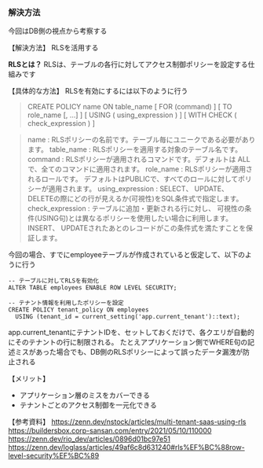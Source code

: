### 解決方法
今回はDB側の視点から考察する

【解決方法】
RLSを活用する

**RLSとは？**
RLSは、テーブルの各行に対してアクセス制御ポリシーを設定する仕組みです

【具体的な方法】
RLSを有効にするには以下のように行う

> CREATE POLICY name ON table_name
>     [ FOR (command) ]
>     [ TO role_name [, ...] ]
>     [ USING ( using_expression ) ]
>     [ WITH CHECK ( check_expression ) ]

> name : RLSポリシーの名前です。テーブル毎にユニークである必要があります。
table_name : RLSポリシーを適用する対象のテーブル名です。
command : RLSポリシーが適用されるコマンドです。デフォルトは ALL で、全てのコマンドに適用されます。
role_name : RLSポリシーが適用されるロールです。 デフォルトはPUBLICで、すべてのロールに対してポリシーが適用されます。
using_expression : SELECT、 UPDATE、 DELETEの際にどの行が見えるか(可視性)をSQL条件式で指定します。
check_expression : テーブルに追加・更新される行に対し、 可視性の条件(USING句)とは異なるポリシーを使用したい場合に利用します。 INSERT、 UPDATEされたあとのレコードがこの条件式を満たすことを保証します。

今回の場合、すでにemployeeテーブルが作成されていると仮定して、以下のように行う

```
-- テーブルに対してRLSを有効化
ALTER TABLE employees ENABLE ROW LEVEL SECURITY;

-- テナント情報を利用したポリシーを設定
CREATE POLICY tenant_policy ON employees
  USING (tenant_id = current_setting('app.current_tenant')::text);
```
app.current_tenantにテナントIDを、セットしておくだけで、各クエリが自動的にそのテナントの行に制限される。
たとえアプリケーション側でWHERE句の記述ミスがあった場合でも、DB側のRLSポリシーによって誤ったデータ漏洩が防止される

【メリット】
- アプリケーション層のミスをカバーできる
- テナントごとのアクセス制御を一元化できる

【参考資料】
https://zenn.dev/nstock/articles/multi-tenant-saas-using-rls
https://buildersbox.corp-sansan.com/entry/2021/05/10/110000
https://zenn.dev/rio_dev/articles/0896d01bc97e51
https://zenn.dev/loglass/articles/49af6c8d631240#rls%EF%BC%88row-level-security%EF%BC%89
